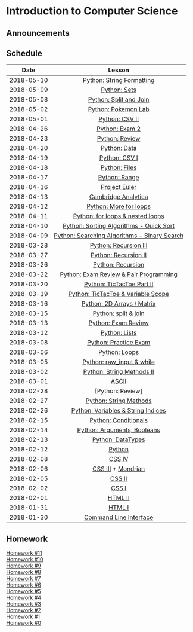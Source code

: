 # Introduction to Computer Science

## Announcements

## Schedule
|  Date      | Lesson |
|:----------:|:------:|
| 2018-05-10|[Python: String Formatting](python/format.md)|
| 2018-05-09|[Python: Sets](python/sets.md)|
| 2018-05-08|[Python: Split and Join](python/moredata.md)|
| 2018-05-02|[Python: Pokemon Lab](pokemon_lab/pokemon.md)|
| 2018-05-01|[Python: CSV II](python/sats.md)|
| 2018-04-26|[Python: Exam 2](python/exam2.md)|
| 2018-04-23|[Python: Review](python/solutions/projecteuler.md)|
| 2018-04-20|[Python: Data](python/sats.md)|
| 2018-04-19|[Python: CSV I](python/csv.md)|
| 2018-04-18|[Python: Files](python/files.md)|
| 2018-04-17|[Python: Range](python/range.md)|
| 2018-04-16|[Project Euler](python/euler.md)|
| 2018-04-13|[Cambridge Analytica](python/basicdb.md)|
| 2018-04-12|[Python: More for loops](python/forfor.md)|
| 2018-04-11|[Python: for loops & nested loops](python/for.md)|
| 2018-04-10|[Python: Sorting Algorithms - Quick Sort](python/sort.md)|
| 2018-04-09|[Python: Searching Algorithms - Binary Search](python/binarysearch.md)|
| 2018-03-28|[Python: Recursion III](python/recursionIII.md)|
| 2018-03-27|[Python: Recursion II](python/recursionII.md)|
| 2018-03-26|[Python: Recursion](python/recursion.md)|
| 2018-03-22|[Python: Exam Review & Pair Programming](python/practice_exam_2.md)|
| 2018-03-20|[Python: TicTacToe Part II](python/scope.md)|
| 2018-03-19|[Python: TicTacToe & Variable Scope](python/scope.md)|
| 2018-03-16|[Python: 2D Arrays / Matrix](python/matrix.md)|
| 2018-03-15|[Python: split & join](python/string_list.md)|
| 2018-03-13|[Python: Exam Review](python/exam1.md)|
| 2018-03-12|[Python: Lists](python/lists1.md)|
| 2018-03-08|[Python: Practice Exam](python/practice.md)|
| 2018-03-06|[Python: Loops](python/loops2.md)|
| 2018-03-05 |[Python: raw_input & while](python/loops.md)|
| 2018-03-02 |[Python: String Methods II](python/strings/methods2.md)|
| 2018-03-01 |[ASCII](python/strings/ascii.md)|
| 2018-02-28 |[Python: Review]|
| 2018-02-27 |[Python: String Methods](python/strings/methods.md)|
| 2018-02-26 |[Python: Variables & String Indices](python/strings/intro.md)|
| 2018-02-15 |[Python: Conditionals](python/conditionals.md)|
| 2018-02-14 |[Python: Arguments, Booleans](python/boolean.md)|
| 2018-02-13 |[Python: DataTypes](python/datatypes.md)|
| 2018-02-12 |[Python](python/setup.md)|
| 2018-02-08 |[CSS IV](css/css_basics4.md)|
| 2018-02-06 |[CSS III](css/css_basics3.md) + [Mondrian](css/mondrian.md)|
| 2018-02-05 |[CSS II](css/css_basics2.md)|
| 2018-02-02 |[CSS I](css/css_basics1.md)|
| 2018-02-01 |[HTML II](html/html_basics2.md)|
| 2018-01-31 |[HTML I](html/html_basics1.md)|
| 2018-01-30 |[Command Line Interface](cli/command_line.md)|

## Homework
[Homework #11](./homework/homework11.md) <br>
[Homework #10](./homework/homework10.md) <br>
[Homework #9](./homework/homework9.md) <br>
[Homework #8](./homework/homework8.md) <br>
[Homework #7](./homework/homework7.md) <br>
[Homework #6](./homework/homework6.md) <br>
[Homework #5](./homework/homework5.md) <br>
[Homework #4](./homework/homework4.md) <br>
[Homework #3](./homework/homework3.md) <br>
[Homework #2](./homework/homework2.md) <br>
[Homework #1](./homework/homework1.md)<br>
[Homework #0](./homework/homework0.md)
